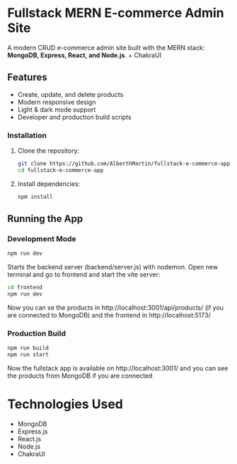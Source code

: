 # Fullstack MERN E-commerce Admin Site

A modern CRUD e-commerce admin site built with the MERN stack: **MongoDB, Express, React, and Node.js**. + ChakraUI

## Features

- Create, update, and delete products
- Modern responsive design
- Light & dark mode support
- Developer and production build scripts

### Installation

1. Clone the repository:
   ```bash
   git clone https://github.com/AlberthMartin/fullstack-e-commerce-app.git
   cd fullstack-e-commerce-app
    ```
   
2. Install dependencies:
   ```bash
   npm install
   ```
   
## Running the App

### Development Mode

  ```bash
  npm run dev  
  ```
Starts the backend server (backend/server.js) with nodemon.
Open new terminal and go to frontend and start the vite server:
  ```bash
  cd frontend
  npm run dev  
  ```
Now you can se the products in http://localhost:3001/api/products/ (if you are connected to MongoDB)
and the frontend in http://localhost:5173/


### Production Build
  ```bash
  npm run build
  npm run start
  ```

Now the fullstack app is available on http://localhost:3001/ and you can see the products from MongoDB if you are connected

# Technologies Used
- MongoDB
- Express.js
- React.js
- Node.js
- ChakraUI

